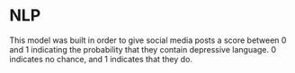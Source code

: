 # NLP
This model was built in order to give social media posts a score between 0 and 1
indicating the probability that they contain depressive language. 0 indicates
no chance, and 1 indicates that they do.
